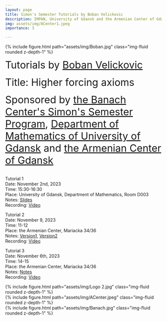 ```yaml
---
layout: page
title: Simon's Semester Tutorials by Boban Velickovic
description: IMPAN, University of Gdansk and the Armenian Center of Gdansk
img: assets/img/ACenter1.jpeg
importance: 3

---
```

{% include figure.html path="assets/img/Boban.jpg"  class="img-fluid rounded z-depth-1" %}

<font size="+3"> Tutorials by <a href="https://webusers.imj-prg.fr/~boban.velickovic/">Boban Velickovic</a></font> <br><br>
<font size="+3"> Title: Higher forcing axioms</font> <br><br>
<font size="+3"> Sponsored by <a href="https://www.impan.pl/en/activities/banach-center">the Banach Center's Simon's Semester Program</a>, <a href="https://en.mfi.ug.edu.pl/">Department of Mathematics of University of Gdansk</a> and <a href="https://www.facebook.com/people/Zwi%C4%85zek-Ormia%C5%84ski-w-Gda%C5%84sku/100064669963190/?refid=13">the Armenian Center of Gdansk</a></font> <br><br>


Tutorial 1<br>
Date: November 2nd, 2023<br>
Time: 15:30-16:30<br>
Place: University of Gdansk, Department of Mathematics, Room D003<br>
Notes:  <a href="https://grigorsarg.github.io/assets/pdf/BobanSlides.pdf">Slides</a> <br>
Recording: <a href="https://www.youtube.com/watch?v=kzEJghmFTyg&list=PLto-hJZvxwyZcarpl7mSOlJoVk2KIoNuK&index=4">Video</a><br>

Tutorial 2<br>
Date: November 9, 2023<br>
Time: 11-12<br>
Place: the Armenian Center, Mariacka 34/36<br>
Notes:  <a href="https://grigorsarg.github.io/assets/pdf/boban1.pdf">Version1</a>,  <a href="https://grigorsarg.github.io/assets/pdf/boban2(1).pdf">Version2</a> <br>
Recording: <a href="https://www.youtube.com/watch?v=tdPKyEYPYy0&list=PLto-hJZvxwyZcarpl7mSOlJoVk2KIoNuK&index=8">Video</a><br>

Tutorial 3<br>
Date: November 6th, 2023<br>
Time: 14-15<br>
Place: the Armenian Center, Mariacka 34/36<br>
Notes:  <a href="https://grigorsarg.github.io/assets/pdf/boban3.pdf">Notes</a><br>
Recording:  <a href="https://www.youtube.com/watch?v=wGgUbfQ20ks&list=PLto-hJZvxwyZcarpl7mSOlJoVk2KIoNuK&index=9">Video</a><br>


<div class="row">
     <div class="col-sm mt-2 mt-md-0">
        {% include figure.html path="assets/img/Logo 2.jpg" class="img-fluid rounded z-depth-1" %}
    </div>
     <div class="col-sm mt-3 mt-md-0">
        {% include figure.html path="assets/img/ACenter.jpeg" class="img-fluid rounded z-depth-1" %}
    </div>
    <div class="col-sm mt-2 mt-md-0">
        {% include figure.html path="assets/img/Banach.jpg" class="img-fluid rounded z-depth-1" %}
    </div>
</div>
